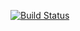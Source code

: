 [![Build Status](https://ci.consulo.io/job/consulo-apache-subversion/badge/icon)](https://ci.consulo.io/job/consulo-apache-subversion/)